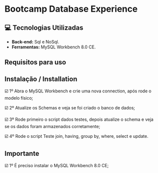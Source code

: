 # Bootcamp Database Experience
 
## :computer: Tecnologias Utilizadas
 
* **Back-end:** Sql e NoSql.
* **Ferramentas:** MySQL Workbench 8.0 CE.
 
## Requisitos para uso
 
## Instalação / Installation
 
 
☑️ 1º Abra o MySQL Workbench e crie uma nova connection, após rode o modelo físico;
 
☑️ 2º Atualize os Schemas e veja se foi criado o banco de dados;
 
☑️ 3º Rode primeiro o script dados testes, depois atualize o schema e veja se os dados foram armazenados corretamente;

☑️ 4º Rode o script Teste join, having, group by, where, select e update. 

## Importante
 
☑️ 1º É preciso instalar o MySQL Workbench 8.0 CE;
 
